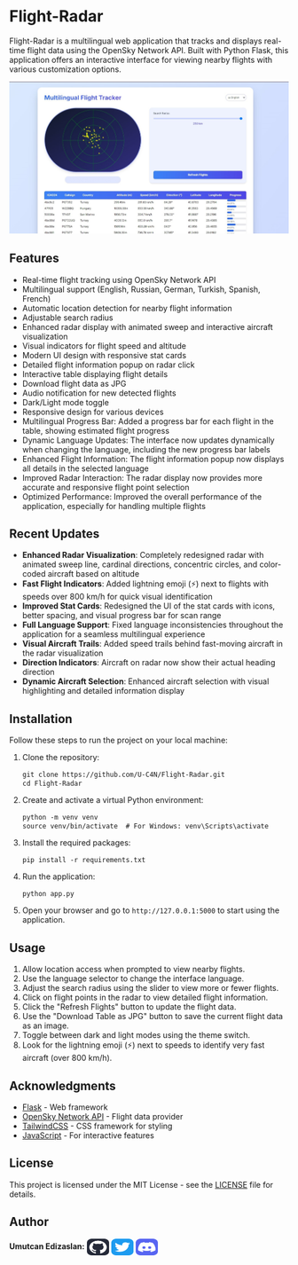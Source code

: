# Flight-Radar

Flight-Radar is a multilingual web application that tracks and displays real-time flight data using the OpenSky Network API. Built with Python Flask, this application offers an interactive interface for viewing nearby flights with various customization options.

![Flight-Radar Screenshot](/readme.jpg)

## Features

- Real-time flight tracking using OpenSky Network API
- Multilingual support (English, Russian, German, Turkish, Spanish, French)
- Automatic location detection for nearby flight information
- Adjustable search radius
- Enhanced radar display with animated sweep and interactive aircraft visualization
- Visual indicators for flight speed and altitude
- Modern UI design with responsive stat cards
- Detailed flight information popup on radar click
- Interactive table displaying flight details
- Download flight data as JPG
- Audio notification for new detected flights
- Dark/Light mode toggle
- Responsive design for various devices
- Multilingual Progress Bar: Added a progress bar for each flight in the table, showing estimated flight progress
- Dynamic Language Updates: The interface now updates dynamically when changing the language, including the new progress bar labels
- Enhanced Flight Information: The flight information popup now displays all details in the selected language
- Improved Radar Interaction: The radar display now provides more accurate and responsive flight point selection
- Optimized Performance: Improved the overall performance of the application, especially for handling multiple flights

## Recent Updates

- **Enhanced Radar Visualization**: Completely redesigned radar with animated sweep line, cardinal directions, concentric circles, and color-coded aircraft based on altitude
- **Fast Flight Indicators**: Added lightning emoji (⚡) next to flights with speeds over 800 km/h for quick visual identification
- **Improved Stat Cards**: Redesigned the UI of the stat cards with icons, better spacing, and visual progress bar for scan range
- **Full Language Support**: Fixed language inconsistencies throughout the application for a seamless multilingual experience
- **Visual Aircraft Trails**: Added speed trails behind fast-moving aircraft in the radar visualization
- **Direction Indicators**: Aircraft on radar now show their actual heading direction
- **Dynamic Aircraft Selection**: Enhanced aircraft selection with visual highlighting and detailed information display

## Installation

Follow these steps to run the project on your local machine:

1. Clone the repository:
    ```
    git clone https://github.com/U-C4N/Flight-Radar.git
    cd Flight-Radar
    ```

2. Create and activate a virtual Python environment:
    ```
    python -m venv venv
    source venv/bin/activate  # For Windows: venv\Scripts\activate
    ```

3. Install the required packages:
    ```
    pip install -r requirements.txt
    ```

4. Run the application:
    ```
    python app.py
    ```

5. Open your browser and go to `http://127.0.0.1:5000` to start using the application.

## Usage

1. Allow location access when prompted to view nearby flights.
2. Use the language selector to change the interface language.
3. Adjust the search radius using the slider to view more or fewer flights.
4. Click on flight points in the radar to view detailed flight information.
5. Click the "Refresh Flights" button to update the flight data.
6. Use the "Download Table as JPG" button to save the current flight data as an image.
7. Toggle between dark and light modes using the theme switch.
8. Look for the lightning emoji (⚡) next to speeds to identify very fast aircraft (over 800 km/h).

## Acknowledgments

- [Flask](https://flask.palletsprojects.com/) - Web framework
- [OpenSky Network API](https://opensky-network.org/apidoc/) - Flight data provider
- [TailwindCSS](https://tailwindcss.com/) - CSS framework for styling
- [JavaScript](https://developer.mozilla.org/en-US/docs/Web/JavaScript) - For interactive features

## License

This project is licensed under the MIT License - see the [LICENSE](LICENSE) file for details.

## Author

<p align="left">
<b>Umutcan Edizaslan:</b>
<a href="https://github.com/U-C4N" target="blank"><img align="center" src="https://raw.githubusercontent.com/tandpfun/skill-icons/main/icons/Github-Dark.svg" alt="TutTrue" height="30" width="40" /></a>
<a href="https://x.com/UEdizaslan" target="blank"><img align="center" src="https://raw.githubusercontent.com/tandpfun/skill-icons/main/icons/Twitter.svg" height="30" width="40" /></a>
<a href="https://discord.gg/2Tutcj6u" target="blank"><img align="center" src="https://raw.githubusercontent.com/tandpfun/skill-icons/main/icons/Discord.svg" height="30" width="40" /></a>
</p>
